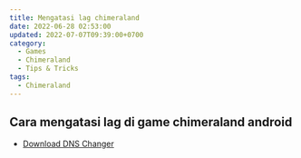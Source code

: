 ```yaml
---
title: Mengatasi lag chimeraland
date: 2022-06-28 02:53:00
updated: 2022-07-07T09:39:00+0700
category:
  - Games
  - Chimeraland
  - Tips & Tricks
tags:
  - Chimeraland
---
```


## Cara mengatasi lag di game chimeraland android

- [Download DNS Changer](https://play.google.com/store/apps/details?id=com.appplanex.dnschanger)
